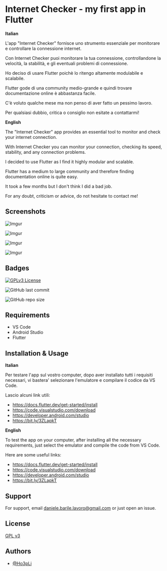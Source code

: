 
# Internet Checker - my first app in Flutter

**Italian**

L'app "Internet Checker" fornisce uno strumento essenziale per monitorare e controllare la connessione internet. 

Con Internet Checker puoi monitorare la tua connessione, controllandone la velocità, la stabilità, e gli eventuali problemi di connessione.

Ho deciso di usare Flutter poichè lo ritengo altamente modulabile e scalabile.

Flutter gode di una community medio-grande e quindi trovare documentazione online è abbastanza facile.

C'è voluto qualche mese ma non penso di aver fatto un pessimo lavoro.

Per qualsiasi dubbio, critica o consiglio non esitate a contattarmi!

**English**

The "Internet Checker" app provides an essential tool to monitor and check your internet connection.

With Internet Checker you can monitor your connection, checking its speed, stability, and any connection problems.

I decided to use Flutter as I find it highly modular and scalable.

Flutter has a medium to large community and therefore finding documentation online is quite easy.

It took a few months but I don't think I did a bad job.

For any doubt, criticism or advice, do not hesitate to contact me!





## Screenshots

![Imgur](https://i.imgur.com/7UJqk4s.jpg)

![Imgur](https://i.imgur.com/B3JO5mt.jpg)

![Imgur](https://i.imgur.com/jirXq1S.jpg)

![Imgur](https://i.imgur.com/H77Bw8N.jpg)



## Badges


[![GPLv3 License](https://img.shields.io/badge/License-GPL%20v3-yellow.svg)](https://opensource.org/licenses/)

![GitHub last commit](https://img.shields.io/github/last-commit/Ho3pLi/InternetChecker)

![GitHub repo size](https://img.shields.io/github/repo-size/Ho3pLi/InternetChecker)


## Requirements

- VS Code
- Android Studio
- Flutter


## Installation & Usage

**Italian**

Per testare l'app sul vostro computer, dopo aver installato tutti i requisiti necessari, vi bastera' selezionare l'emulatore e compilare il codice da VS Code.

Lascio alcuni link utili:

- https://docs.flutter.dev/get-started/install
- https://code.visualstudio.com/download
- https://developer.android.com/studio
- https://bit.ly/3ZLapkT

**English**

To test the app on your computer, after installing all the necessary requirements, just select the emulator and compile the code from VS Code.

Here are some useful links:

- https://docs.flutter.dev/get-started/install
- https://code.visualstudio.com/download
- https://developer.android.com/studio
- https://bit.ly/3ZLapkT


## Support

For support, email daniele.barile.lavoro@gmail.com or just open an issue.


## License

[GPL v3](https://choosealicense.com/licenses/gpl-3.0/)

## Authors

- [@Ho3pLi](https://www.github.com/Ho3pLi)

